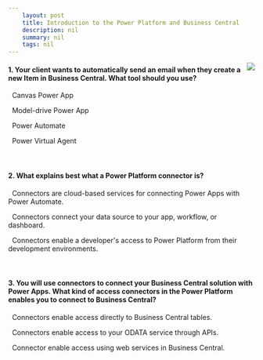```yaml
---
    layout: post
    title: Introduction to the Power Platform and Business Central  
    description: nil
    summary: nil
    tags: nil
---
```



 <a target="_blank" href="https://docs.microsoft.com/en-us/learn/modules/introduction-power-platform-business-central/7-check/"><i class="fas fa-external-link-alt"></i> </a>
 <img align="right" src="https://docs.microsoft.com/en-us/learn/achievements/introduction-power-platform-business-central.svg">
####  1. Your client wants to automatically send an email when they create a new Item in Business Central. What tool should you use?


<i class='far fa-square'></i> &nbsp;&nbsp;Canvas Power App

<i class='far fa-square'></i> &nbsp;&nbsp;Model-drive Power App

<i class='fas fa-check-square' style='color: Dodgerblue;'></i> &nbsp;&nbsp;Power Automate

<i class='far fa-square'></i> &nbsp;&nbsp;Power Virtual Agent
<br />
<br />
<br />

####  2. What explains best what a Power Platform connector is?


<i class='far fa-square'></i> &nbsp;&nbsp;Connectors are cloud-based services for connecting Power Apps with Power Automate.

<i class='fas fa-check-square' style='color: Dodgerblue;'></i> &nbsp;&nbsp;Connectors connect your data source to your app, workflow, or dashboard.

<i class='far fa-square'></i> &nbsp;&nbsp;Connectors enable a developer's access to Power Platform from their development environments.
<br />
<br />
<br />

####  3. You will use connectors to connect your Business Central solution with Power Apps. What kind of access connectors in the Power Platform enables you to connect to Business Central?


<i class='far fa-square'></i> &nbsp;&nbsp;Connectors enable access directly to Business Central tables.

<i class='fas fa-check-square' style='color: Dodgerblue;'></i> &nbsp;&nbsp;Connectors enable access to your ODATA service through APIs.

<i class='far fa-square'></i> &nbsp;&nbsp;Connector enable access using web services in Business Central.
<br />
<br />
<br />
